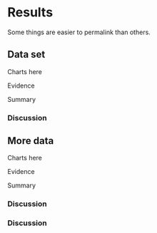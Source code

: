 

# Results
Some things are easier to permalink than others.

## Data set

Charts here

Evidence

Summary

### Discussion

## More data
Charts here

Evidence

Summary

### Discussion

### Discussion

